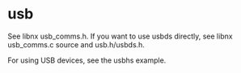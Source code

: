 # usb

See libnx usb_comms.h. If you want to use usbds directly, see libnx usb_comms.c source and usb.h/usbds.h.

For using USB devices, see the usbhs example.

